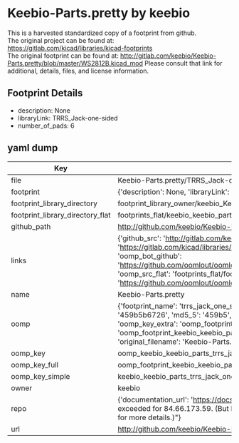 # Keebio-Parts.pretty by keebio  
This is a harvested standardized copy of a footprint from github.  
The original project can be found at:  
https://gitlab.com/kicad/libraries/kicad-footprints  
The original footprint can be found at:
http://gitlab.com/keebio/Keebio-Parts.pretty/blob/master/WS2812B.kicad_mod
Please consult that link for additional, details, files, and license information.  
## Footprint Details
* description: None  
* libraryLink: TRRS_Jack-one-sided  
* number_of_pads: 6  
## yaml dump  
| Key | Value |  
| --- | --- |  
| file | Keebio-Parts.pretty/TRRS_Jack-one-sided.kicad_mod |  
| footprint | {'description': None, 'libraryLink': 'TRRS_Jack-one-sided', 'number_of_pads': 6} |  
| footprint_library_directory | footprint_library_owner/keebio_Keebio-Parts.pretty |  
| footprint_library_directory_flat | footprints_flat/keebio_keebio_parts_trrs_jack_one_sided/working |  
| github_path | http://github.com/keebio/Keebio-Parts.pretty/blob/master/TRRS_Jack-one-sided.kicad_mod |  
| links | {'github_src': 'http://gitlab.com/keebio/Keebio-Parts.pretty/blob/master/WS2812B.kicad_mod', 'github_src_repo': 'https://gitlab.com/kicad/libraries/kicad-footprints', 'oomp_bot': 'footprints/keebio_keebio_parts_trrs_jack_one_sided/working', 'oomp_bot_github': 'https://github.com/oomlout/oomlout_oomp_footprint_bot/tree/main/footprints/keebio_keebio_parts_trrs_jack_one_sided/working', 'oomp_src_flat': 'footprints_flat/footprints_flat/keebio_keebio_parts_trrs_jack_one_sided/working', 'oomp_src_flat_github': 'https://github.com/oomlout/oomlout_oomp_footprint_src/tree/main/footprints_flat/keebio_keebio_parts_trrs_jack_one_sided/working'} |  
| name | Keebio-Parts.pretty |  
| oomp | {'footprint_name': 'trrs_jack_one_sided', 'library_name': 'keebio_parts', 'md5': '459b5b6726a764b6220ab77f13916e9d', 'md5_10': '459b5b6726', 'md5_5': '459b5', 'md5_6': '459b5b', 'oomp_key': 'oomp_keebio_keebio_parts_trrs_jack_one_sided', 'oomp_key_extra': 'oomp_footprint_keebio_keebio_parts_trrs_jack_one_sided', 'oomp_key_full': 'oomp_footprint_keebio_keebio_parts_trrs_jack_one_sided_459b5b', 'oomp_key_simple': 'keebio_keebio_parts_trrs_jack_one_sided', 'original_filename': 'Keebio-Parts.pretty/TRRS_Jack-one-sided.kicad_mod', 'owner_name': 'keebio'} |  
| oomp_key | oomp_keebio_keebio_parts_trrs_jack_one_sided |  
| oomp_key_full | oomp_footprint_keebio_keebio_parts_trrs_jack_one_sided |  
| oomp_key_simple | keebio_keebio_parts_trrs_jack_one_sided |  
| owner | keebio |  
| repo | {'documentation_url': 'https://docs.github.com/rest/overview/resources-in-the-rest-api#rate-limiting', 'message': "API rate limit exceeded for 84.66.173.59. (But here's the good news: Authenticated requests get a higher rate limit. Check out the documentation for more details.)"} |  
| url | http://github.com/keebio/Keebio-Parts.pretty |  

